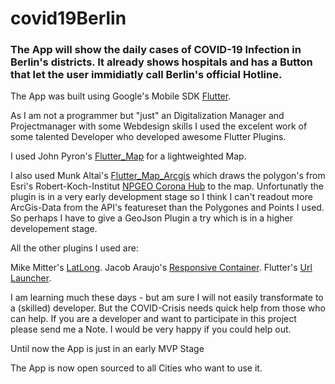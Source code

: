 # covid19Berlin
 
### The App will show the daily cases of COVID-19 Infection in Berlin's districts. It already shows hospitals and has a Button that let the user immidiatly call Berlin's official Hotline.    
 
The App was built using Google's Mobile SDK [Flutter](https://www.fluter.dev).

As I am not a programmer but "just" an Digitalization Manager and Projectmanager with some Webdesign skills I used the excelent work of some talented Developer who developed awesome Flutter Plugins. 

I used John Pyron's [Flutter_Map](https://github.com/johnpryan/flutter_map) for a lightweighted Map.

I also used Munk Altai's [Flutter_Map_Arcgis](https://github.com/munkh-altai/flutter_map_arcgis) which draws the polygon's from Esri's Robert-Koch-Institut [NPGEO Corona Hub](https://npgeo-corona-npgeo-de.hub.arcgis.com/) to the map. 
Unfortunatly the plugin is in a very early development stage so I think I can't readout more ArcGis-Data from the API's featureset than the Polygones and Points I used. So perhaps I have to give a GeoJson Plugin a try which is in a higher developement stage. 

All the other plugins I used are: 

Mike Mitter's [LatLong](https://github.com/MikeMitterer/dart-latlong).
Jacob Araujo's [Responsive Container](https://github.com/jacobaraujo7/responsive_container).
Flutter's [Url Launcher](https://github.com/flutter/plugins).


I am learning much these days - but am sure I will not easily transformate to a (skilled) developer. But the COVID-Crisis needs quick help from those who can help. If you are a developer and want to participate in this project please send me a Note. I would be very happy if you could help out. 

Until now the App is just in an early MVP Stage

The App is now open sourced to all Cities who want to use it. 
